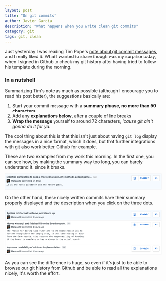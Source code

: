 ```yaml
---
layout: post
title: "On git commits"
author: Javier García
description: "What happens when you write clean git commits"
category: git
tags: git, clean
---
```


Just yesterday I was reading Tim Pope's
[note about git commit messages](https://tbaggery.com/2008/04/19/a-note-about-git-commit-messages.html),
and I really liked it. What I wanted to share though was my surprise today, when I signed in Github to
check my git history after having tried to follow his template during the morning.

### In a nutshell

Summarizing Tim's note as much as possible (although I encourage you to read his post better),
the suggestions basically are:

1. Start your commit message with a **summary phrase, no more than 50 characters**.
2. Add any **explanations below**, after a couple of line breaks
3. **Wrap the message** yourself to around 72 characters, *'cause git ain't gonna do it for ya*.

The cool thing about this is that this isn't just about having `git log` display the messages in a nice format,
which it does, but that further integrations with git also work better, Github for example.

These are two examples from my work this morning. In the first one, you can see how, by making
the summary way too long, you can barely understand it, since it breaks.

![Bad message](/assets/on-git-commits/bad-git-commit-message.png)

On the other hand, these nicely written commits have their summary properly displayed and the description
when you click on the three dots.

![Good message](/assets/on-git-commits/nice-git-commit-message.png)

As you can see the difference is huge, so even if it's just to be able to browse our git history
from Github and be able to read all the explanations nicely, it's worth the effort.
